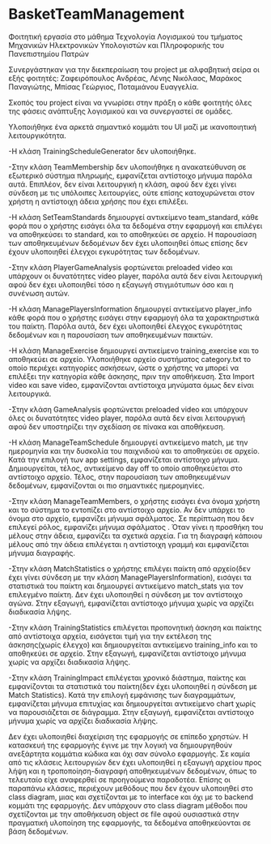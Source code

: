 # BasketTeamManagement

Φοιτητική εργασία στο μάθημα Τεχνολογία Λογισμικού του τμήματος Μηχανικών Ηλεκτρονικών Υπολογιστών και Πληροφορικής του Πανεπιστημίου Πατρών

Συνεργάστηκαν για την διεκπεραίωση του project με αλφαβητική σείρα οι εξής φοιτητές: Ζαφειρόπουλος Ανδρέας, Λένης Νικόλαος, Μαράκος Παναγιώτης, Μπίσας Γεώργιος, Ποταμιάνου Ευαγγελία.

Σκοπός του project είναι να γνωρίσει στην πράξη ο κάθε φοιτητής όλες της φάσεις ανάπτυξης λογισμικού και να συνεργαστεί σε ομάδες.



Υλοποιήθηκε ένα αρκετά σημαντικό κομμάτι του UI μαζί με ικανοποιητική λειτουργικότητα.

-Η κλάση TrainingScheduleGenerator δεν υλοποιήθηκε.

-Στην κλάση TeamMembership δεν υλοποιήθηκε η ανακατεύθυνση σε εξωτερικό σύστημα πληρωμής, εμφανίζεται αντίστοιχο μήνυμα παρόλα αυτά. Επιπλέον, δεν είναι λειτουργική η κλάση, αφού δεν έχει γίνει σύνδεση με τις υπόλοιπες λειτουργίες, ούτε επίσης κατοχυρώνεται στον χρήστη η αντίστοιχη άδεια χρήσης που έχει επιλέξει.

-Η κλάση SetTeamStandards δημιουργεί αντικείμενο team_standard, κάθε φορά που ο χρήστης εισάγει όλα τα δεδομένα στην εφαρμογή και επιλέγει να αποθηκεύσει το standard, και το αποθηκεύει σε αρχείο. Η παρουσίαση των αποθηκευμένων δεδομένων δεν έχει υλοποιηθεί όπως επίσης δεν έχουν υλοποιηθεί έλεγχοι εγκυρότητας των δεδομένων.

-Στην κλάση PlayerGameAnalysis φορτώνεται preloaded video και υπάρχουν οι δυνατότητες video player, παρόλα αυτά δεν είναι λειτουργική αφού δεν έχει υλοποιηθεί τόσο η εξαγωγή στιγμιότυπων όσο και η συνένωση αυτών.

-Η κλάση ManagePlayersInformation δημιουργεί αντικείμενο player_info κάθε φορά που ο χρήστης εισάγει στην εφαρμογή όλα τα χαρακτηριστικά του παίκτη. Παρόλα αυτά, δεν έχει υλοποιηθεί έλεγχος εγκυρότητας δεδομένων και η παρουσίαση των αποθηκευμένων παικτών.

-Η κλάση ManageExercise δημιουργεί αντικείμενο training_exercise και το αποθηκεύει σε αρχείο. Υλοποιήθηκε αρχείο συστήματος category.txt το οποίο περιέχει κατηγορίες ασκήσεων, ώστε ο χρήστης να μπορεί να επιλέξει την κατηγορία κάθε άσκησης, πριν την αποθήκευση. Στα Import video και save video, εμφανίζονται αντίστοιχα μηνύματα όμως δεν είναι λειτουργικά.

-Στην κλάση GameAnalysis φορτώνεται preloaded video και υπάρχουν όλες οι δυνατότητες video player, παρόλα αυτά δεν είναι λειτουργική αφού δεν υποστηρίζει την σχεδίαση σε πίνακα και αποθήκευση.

-Η κλάση ManageTeamSchedule δημιουργεί αντικείμενο match, με την ημερομηνία και την δυσκολία του παιχνιδιού και το αποθηκεύει σε αρχείο. Κατά την επιλογή των app settings, εμφανίζεται αντίστοιχο μήνυμα. Δημιουργείται, τέλος, αντικείμενο day off το οποίο αποθηκεύεται στο αντίστοιχο αρχείο. Τέλος, στην παρουσίαση των αποθηκευμένων δεδομένων, εμφανίζονται οι πιο σημαντικές ημερομηνίες.

-Στην κλάση ManageTeamMembers, ο χρήστης εισάγει ένα όνομα χρήστη και το σύστημα το εντοπίζει στο αντίστοιχο αρχείο. Αν δεν υπάρχει το όνομα στο αρχείο, εμφανίζει μήνυμα σφάλματος. Σε περίπτωση που δεν επιλεγεί ρόλος, εμφανίζει μήνυμα σφάλματος . Όταν γίνει η προσθήκη του μέλους στην άδεια, εμφανίζει τα σχετικά αρχεία. Για τη διαγραφή κάποιου μέλους από την άδεια επιλέγεται η αντίστοιχη γραμμή και εμφανίζεται μήνυμα διαγραφής.

-Στην κλάση MatchStatistics ο χρήστης επιλέγει παίκτη από αρχείο(δεν έχει γίνει σύνδεση με την κλάση ManagePlayersInformation), εισάγει τα στατιστικά του παίκτη και δημιουργεί αντικείμενο match_stats για τον επιλεγμένο παίκτη. Δεν έχει υλοποιηθεί η σύνδεση με τον αντίστοιχο αγώνα. Στην εξαγωγή, εμφανίζεται αντίστοιχο μήνυμα χωρίς να αρχίζει διαδικασία λήψης.

-Στην κλάση TrainingStatistics επιλέγεται προπονητική άσκηση και παίκτης από αντίστοιχα αρχεία, εισάγεται τιμή για την εκτέλεση της άσκησης(χωρίς έλεγχο) και δημιουργείται αντικείμενο training_info και το αποθηκεύει σε αρχείο. Στην εξαγωγή, εμφανίζεται αντίστοιχο μήνυμα χωρίς να αρχίζει διαδικασία λήψης.

-Στην κλάση TrainingImpact επιλέγεται χρονικό διάστημα, παίκτης και εμφανίζονται τα στατιστικά του παίκτη(δεν έχει υλοποιηθεί η σύνδεση με Match Statistics). Κατά την επιλογή εμφάνισης των διαγραμμάτων, εμφανίζεται μήνυμα επιτυχίας και δημιουργείται αντικείμενο chart χωρίς να παρουσιάζεται σε διάγραμμα. Στην εξαγωγή, εμφανίζεται αντίστοιχο μήνυμα χωρίς να αρχίζει διαδικασία λήψης.

Δεν έχει υλοποιηθεί διαχείριση της εφαρμογής σε επίπεδο χρηστών. Η κατασκευή της εφαρμογής έγινε με την λογική να δημιουργηθούν ανεξάρτητα κομμάτια κώδικα και όχι σαν σύνολο εφαρμογής. Σε καμία από τις κλάσεις λειτουργιών δεν έχει υλοποιηθεί η εξαγωγή αρχείου προς λήψη και η τροποποίηση-διαγραφή αποθηκευμένων δεδομένων, όπως το τελευταίο είχε αναφερθεί σε προηγούμενα παραδοτέα. Επίσης οι παραπάνω κλάσεις, περιέχουν μεθόδους που δεν έχουν υλοποιηθεί στο class diagram, μιας και σχετίζονται με το interface και όχι με το backend κομμάτι της εφαρμογής. Δεν υπάρχουν στο class diagram μέθοδοι που σχετίζονται με την αποθήκευση object σε file αφού ουσιαστικά στην πραγματική υλοποίηση της εφαρμογής, τα δεδομένα αποθηκεύονται σε βάση δεδομένων.
